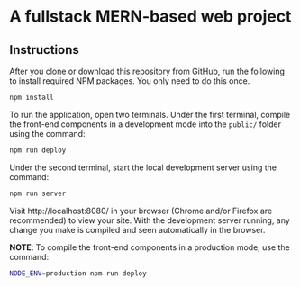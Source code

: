 # A fullstack MERN-based web project

## Instructions
After you clone or download this repository from GitHub, run the following to install required NPM packages. You only need to do this once.

```bash
npm install
```

To run the application, open two terminals. Under the first terminal, compile the front-end components in a development mode into the `public/` folder using the command:

```bash
npm run deploy
```

Under the second terminal, start the local development server using the command:

```bash
npm run server
```

Visit http://localhost:8080/ in your browser (Chrome and/or Firefox are recommended) to view your site. With the development server running, any change you make is compiled and seen automatically in the browser.

**NOTE**: To compile the front-end components in a production mode, use the command:

```bash
NODE_ENV=production npm run deploy
```
